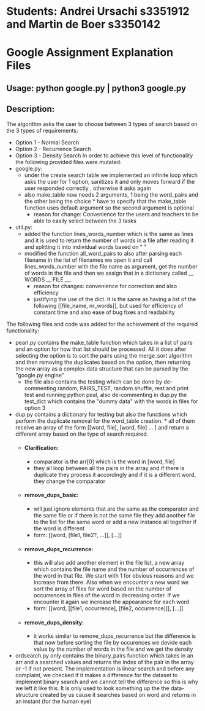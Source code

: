 # Students: Andrei Ursachi s3351912 and Martin de Boer s3350142


# Google Assignment Explanation Files
## Usage: python google.py | python3 google.py
## Description:
The algorithm asks the user to choose between 3 types of search based on the 3 types of requirements:
- Option 1 - Normal Search
- Option 2 - Recurrence Search
- Option 3 - Density Search
In order to achieve this level of functionality the following provided files were mutated:
- google.py:
	- under the create search table we implemented an infinite loop which asks the user for 1 option, sanitizes it and only moves forward if the user responded correctly , otherwise it asks again
	- also make_table now needs 2 arguments, 1 being the word_pairs and the other being the choice * have to specify that the make_table function uses default argument so the second argument is optional 
		- reason for change: Convenience for the users and teachers to be able to easily select between the 3 tasks
- util.py:
	- added the function lines_words_number which is the same as lines and it is used to return the number of words in a file after reading it and splitting it into individual words based on " "
	- modified the function all_word_pairs to also after parsing each filename in the list of filenames we open it and call lines_words_number with the file name as argument, get the number of words in the file and then we assign that in a dictionary called __ WORDS __ FILE __.
		- reason for changes: convenience for correction and also efficiency
		- justifying the use of the dict. It is the same as having a list of the following [[file_name, nr_words]], but used for efficiency of constant time and also ease of bug fixes and readability

The following files and code was added for the achievement of the required functionality:
- pearl.py contains the make_table function which takes in a list of pairs and an option for how that list should be processed. All it does after selecting the option is to sort the pairs using the merge_sort algorithm and then removing the duplicates based on the option, then returning the new array as a complex data structure that can be parsed by the "google.py engine"
	- the file also contains the testing which can be done by de-commenting random, PAIRS_TEST, random.shuffle, rest and print test and running python peal, also de-commenting in dup.py the test_dict which contains the "dummy data" with the words in files for option 3
- dup.py contains a dictionary for testing but also the functions which perform the duplicate removal for the word_table creation. * all of them receive an array of the form [[word, file], [word, file] ... ] and return a different array based on the type of search required.
	- #### Clarification:
		- comparator is the arr[0] which is the word in [word, file]
		- they all loop between all the pairs in the array and if there is duplicate they process it accordingly and if it is a different word, they change the comparator
	- #### remove_dups_basic:
		-  will just ignore elements that are the same as the comparator and the same file or if there is not the same file they add another file to the list for the same word or add a new instance all together if the word is different
		- form: [[word, [file1, file2?, ...]], [...]]
	- #### remove_dups_recurrence:
		- this will also add another element in the file list, a new array which contains the file name and the number of occurrences of the word in that file. We start with 1 for obvious reasons and we increase from there. Also when we encounter a new word we sort the array of files for word based on the number of occurrences in files of the word in decreasing order. If we encounter it again we increase the appearance for each word
		- form: [[word, [[file1, occurrence], [file2, occurrence]]], [...]]
	- #### remove_dups_density:
		- it works similar to remove_dups_recurrence but the difference is that now before sorting the file by occurences we devide each value by the number of words in the file and we get the density
- ordsearch.py only contains the binary_pairs function which takes in an arr and a searched values and returns the index of the pair in the array or -1 if not present. The implementation is linear search and before any complaint, we checked if it makes a difference for the dataset to implement binary search and we cannot tell the difference so this is why we left it like this. It is only used to look something up the the data-structure created by us cause it searches based on word and returns in an instant (for the human eye)
